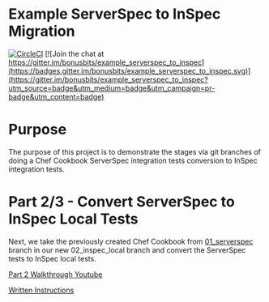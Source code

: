 # Example ServerSpec to InSpec Migration
[![CircleCI](https://circleci.com/gh/bonusbits/example_serverspec_to_inspec/tree/02_inspec_local.svg?style=shield)](https://circleci.com/gh/bonusbits/example_serverspec_to_inspec/tree/02_inspec_local)
[![Join the chat at https://gitter.im/bonusbits/example_serverspec_to_inspec](https://badges.gitter.im/bonusbits/example_serverspec_to_inspec.svg)](https://gitter.im/bonusbits/example_serverspec_to_inspec?utm_source=badge&utm_medium=badge&utm_campaign=pr-badge&utm_content=badge)

# Purpose
The purpose of this project is to demonstrate the stages via git branches of doing a Chef Cookbook ServerSpec integration tests conversion to InSpec integration tests. 

# Part 2/3 - Convert ServerSpec to InSpec Local Tests
Next, we take the previously created Chef Cookbook from [01_serverspec](https://github.com/bonusbits/example_serverspec_to_inspec/tree/01_serverspec) branch in our new 02_inspec_local branch and convert the ServerSpec tests to InSpec local tests.

[Part 2 Walkthrough Youtube](https://www.youtube.com/watch?v=E0q4nIZ5QXg&list=PLy2eDDzDOIEr9N2o6qeBj-7gGy0M3KQNA)

[Written Instructions](https://www.bonusbits.com/wiki/HowTo:Migrate_ServerSpec_Integration_Tests_to_InSpec_for_Chef_Cookbook)